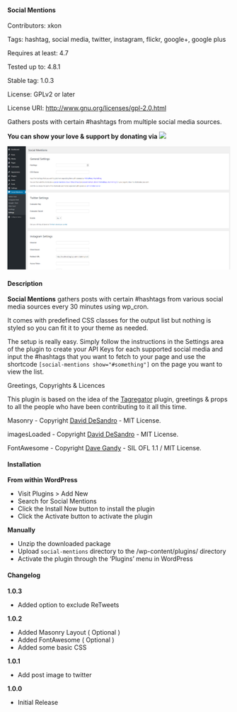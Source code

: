#### Social Mentions
Contributors: xkon

Tags: hashtag, social media, twitter, instagram, flickr, google+, google plus

Requires at least: 4.7

Tested up to: 4.8.1

Stable tag: 1.0.3

License: GPLv2 or later

License URI: http://www.gnu.org/licenses/gpl-2.0.html

Gathers posts with certain #hashtags from multiple social media sources.

**You can show your love & support by donating via**  <a href="https://www.paypal.me/xkon" target="_blank"><img src="https://www.paypalobjects.com/webstatic/paypalme/images/pp_logo_small.png" height="20px"/></a>

![socment_img](https://raw.githubusercontent.com/mrxkon/social-mentions/master/social_mentions.png)

#### Description

**Social Mentions** gathers posts with certain #hashtags from various social media sources every 30 minutes using wp_cron.

It comes with predefined CSS classes for the output list but nothing is styled so you can fit it to your theme as needed.

The setup is really easy. Simply follow the instructions in the Settings area of the plugin to create your API Keys for each supported social media and input the #hashtags that you want to fetch to your page and use the shortcode `[social-mentions show="#something"]` on the page you want to view the list.

Greetings, Copyrights & Licences

This plugin is based on the idea of the [Tagregator](https://wordpress.org/plugins/tagregator) plugin, greetings & props to all the people who have been contributing to it all this time.

Masonry - Copyright [David DeSandro](https://masonry.desandro.com/) -  MIT License.

imagesLoaded - Copyright [David DeSandro](https://imagesloaded.desandro.com/) -  MIT License.

FontAwesome - Copyright [Dave Gandy](http://fontawesome.io) -  SIL OFL 1.1 / MIT License.

#### Installation

**From within WordPress**

* Visit Plugins > Add New
* Search for Social Mentions
* Click the Install Now button to install the plugin
* Click the Activate button to activate the plugin

**Manually**

* Unzip the downloaded package
* Upload `social-mentions` directory to the /wp-content/plugins/ directory
* Activate the plugin through the ‘Plugins’ menu in WordPress

#### Changelog

**1.0.3**

* Added option to exclude ReTweets

**1.0.2**

* Added Masonry Layout ( Optional )
* Added FontAwesome ( Optional )
* Added some basic CSS

**1.0.1**

* Add post image to twitter

**1.0.0**

* Initial Release